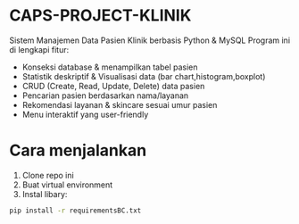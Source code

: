 # CAPS-PROJECT-KLINIK
Sistem Manajemen Data Pasien Klinik berbasis Python & MySQL
Program ini di lengkapi fitur:
- Konseksi database & menampilkan tabel pasien
- Statistik deskriptif & Visualisasi data (bar chart,histogram,boxplot)
- CRUD (Create, Read, Update, Delete) data pasien
- Pencarian pasien berdasarkan nama/layanan
- Rekomendasi layanan & skincare sesuai umur pasien
- Menu interaktif yang user-friendly

# Cara menjalankan 
1. Clone repo ini
2. Buat virtual environment
3. Instal libary:
```bash
pip install -r requirementsBC.txt


